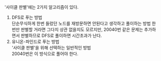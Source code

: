 '사이클 판별'에는 2가지 알고리즘이 있다.  
1. DFS로 푸는 방법  
  단순무식하게 한번 들렀던 노드를 재방문하면 안된다고 생각하고 풀이하는 방법
  한번만 판별할 거라면 그다지 상관 없을지도 모르지만, 20040번 같은 문제는 추가하면서 판별하므로 DFS로 풀이하면 시간초과가 난다.
2. 유니온-파인드로 푸는 방법  
   '사이클 판별'을 위해 선택하는 일반적인 방법  
   20040번은 이 방식으로 풀어야 한다.  
